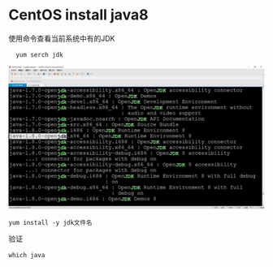 # CentOS install java8
使用命令查看当前系统中有的JDK 

```
  yum serch jdk
```
![](media/16182815374331/16182816521073.jpg)

``` 
yum install -y jdk文件名
```
验证

```
which java
```
